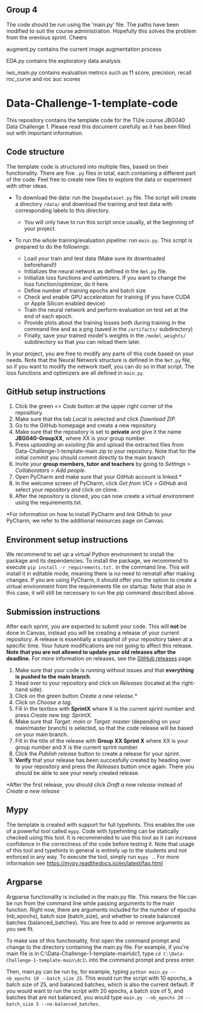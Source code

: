 ## Group 4

The code should be run using the 'main.py' file.
The paths have been modified to suit the course administration. Hopefully this solves the problem from the orevious sprint. Cheers

augment.py contains the current image augmentation process

EDA.py contains the exploratory data analysis

iwo_main.py contains evaluation metrics such as f1 score, precision, recall roc_curve and roc auc scores

# Data-Challenge-1-template-code
This repository contains the template code for the TU/e course JBG040 Data Challenge 1.
Please read this document carefully as it has been filled out with important information.

## Code structure
The template code is structured into multiple files, based on their functionality. 
There are five `.py` files in total, each containing a different part of the code. 
Feel free to create new files to explore the data or experiment with other ideas.

- To download the data: run the `ImageDataset.py` file. The script will create a directory `/data/` and download the training and test data with corresponding labels to this directory. 
    - You will only have to run this script once usually, at the beginning of your project.

- To run the whole training/evaluation pipeline: run `main.py`. This script is prepared to do the followings:
    - Load your train and test data (Make sure its downloaded beforehand!)
    - Initializes the neural network as defined in the `Net.py` file.
    - Initialize loss functions and optimizers. If you want to change the loss function/optimizer, do it here.
    - Define number of training epochs and batch size
    - Check and enable GPU acceleration for training (if you have CUDA or Apple Silicon enabled device)
    - Train the neural network and perform evaluation on test set at the end of each epoch.
    - Provide plots about the training losses both during training in the command line and as a png (saved in the `/artifacts/` subdirectory)
    - Finally, save your trained model's weights in the `/model_weights/` subdirectory so that you can reload them later.

In your project, you are free to modify any parts of this code based on your needs. 
Note that the Neural Network structure is defined in the `Net.py` file, so if you want to modify the network itself, you can do so in that script.
The loss functions and optimizers are all defined in `main.py`.

## GitHub setup instructions
1. Click the green *<> Code* button at the upper right corner of the repositiory.
2. Make sure that the tab *Local* is selected and click *Download ZIP*.
3. Go to the GitHub homepage and create a new repository.
4. Make sure that the repository is set to **private** and give it the name **JBG040-GroupXX**, where XX is your group number.
5. Press *uploading an exisiting file* and upload the extracted files from Data-Challenge-1-template-main.zip to your repository. Note that for the initial commit you should commit directly to the main branch
6. Invite your **group members, tutor and teachers** by going to *Settings > Collaborators > Add people*.
7. Open PyCharm and make sure that your GitHub account is linked.*
8. In the welcome screen of PyCharm, click *Get from VCs > GitHub* and select your repository and click on clone.
9. After the repository is cloned, you can now create a virtual environment using the requirements.txt.

*For information on how to install PyCharm and link Github to your PyCharm, we refer to the additional resources page on Canvas.


## Environment setup instructions
We recommend to set up a virtual Python environment to install the package and its dependencies. To install the package, we recommend to execute `pip install -r requirements.txt.` in the command line. This will install it in editable mode, meaning there is no need to reinstall after making changes. If you are using PyCharm, it should offer you the option to create a virtual environment from the requirements file on startup. Note that also in this case, it will still be necessary to run the pip command described above.

## Submission instructions
After each sprint, you are expected to submit your code. This will **not** be done in Canvas, instead you will be creating a release of your current repository. 
A release is essentially a snapshot of your repository taken at a specific time. 
Your future modifications are not going to affect this release.
**Note that you are not allowed to update your old releases after the deadline.**
For more information on releases, see the [GitHub releases](https://docs.github.com/en/repositories/releasing-projects-on-github/about-releases) page.

1. Make sure that your code is running without issues and that **everything is pushed to the main branch**.
2. Head over to your repository and click on *Releases* (located at the right-hand side).
3. Click on the green button *Create a new release*.*
4. Click on *Choose a tag*.
5. Fill in the textbox with **SprintX** where X is the current sprint number and press *Create new tag: SprintX*. 
6. Make sure that *Target: main* or *Target: master* (depending on your main/master branch) is selected, so that the code release will be based on your main branch. 
7. Fill in the title of the release with **Group XX Sprint X** where XX is your group number and X is the current sprint number.
8. Click the *Publish release* button to create a release for your sprint.
9. **Verify** that your release has been succesfully created by heading over to your repository and press the *Releases* button once again. There you should be able to see your newly created release.

*After the first release, you should click *Draft a new release* instead of *Create a new release*

## Mypy
The template is created with support for full typehints. This enables the use of a powerful tool called `mypy`. Code with typehinting can be statically checked using this tool. It is recommended to use this tool as it can increase confidence in the correctness of the code before testing it. Note that usage of this tool and typehints in general is entirely up to the students and not enforced in any way. To execute the tool, simply run `mypy .`. For more information see https://mypy.readthedocs.io/en/latest/faq.html

## Argparse
Argparse functionality is included in the main.py file. This means the file can be run from the command line while passing arguments to the main function. Right now, there are arguments included for the number of epochs (nb_epochs), batch size (batch_size), and whether to create balanced batches (balanced_batches). You are free to add or remove arguments as you see fit.

To make use of this functionality, first open the command prompt and change to the directory containing the main.py file.
For example, if you're main file is in C:\Data-Challenge-1-template-main\dc1\, 
type `cd C:\Data-Challenge-1-template-main\dc1\` into the command prompt and press enter.

Then, main.py can be run by, for example, typing `python main.py --nb_epochs 10 --batch_size 25`.
This would run the script with 10 epochs, a batch size of 25, and balanced batches, which is also the current default.
If you would want to run the script with 20 epochs, a batch size of 5, and batches that are not balanced, 
you would type `main.py --nb_epochs 20 --batch_size 5 --no-balanced_batches`.
